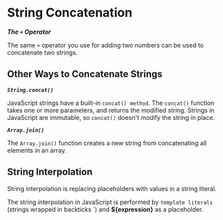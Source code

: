 # String Concatenation

***The _`+`_ Operator***

The same `+` operator you use for adding two numbers can be used to concatenate two strings.

## Other Ways to Concatenate Strings

***`String.concat()`***
 <!-- string method -->

JavaScript strings have a built-in `concat() method`. The `concat()` function takes one or more parameters, and returns the modified string. Strings in JavaScript are immutable, so `concat()` doesn't modify the string in place.

***`Array.join()`***
<!-- array method -->

The `Array.join()` function creates a new string from concatenating all elements in an array.

## String Interpolation

String interpolation is replacing placeholders with values in a string literal.

The string interpolation in JavaScript is performed by `template literals` (strings wrapped in backticks `) and **${expression}** as a placeholder.
